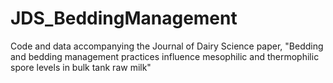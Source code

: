 # JDS_BeddingManagement
Code and data accompanying the Journal of Dairy Science paper, "Bedding and bedding management practices influence mesophilic and thermophilic spore levels in bulk tank raw milk" 
